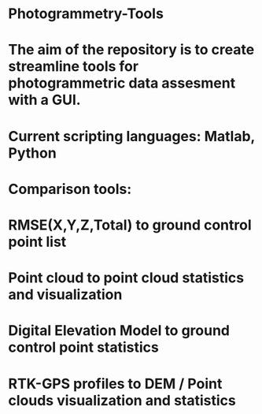 # Photogrammetry-Tools
# The aim of the repository is to create streamline tools for photogrammetric data assesment with a GUI. 
# Current scripting languages: Matlab, Python

# Comparison tools: 
# RMSE(X,Y,Z,Total) to ground control point list
# Point cloud to point cloud statistics and visualization
# Digital Elevation Model to ground control point statistics   
# RTK-GPS profiles to DEM / Point clouds visualization and statistics
# 
# 
#
